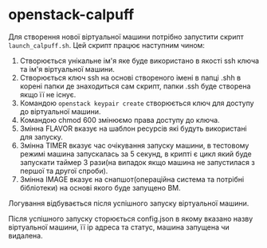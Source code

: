 # openstack-calpuff

Для створення нової віртуальної машини потрібно запустити скрипт `launch_calpuff.sh`. Цей скрипт працює наступним чином:

1. Створюється унікальне ім'я яке буде використано в якості ssh ключа та ім'я віртуальної машини.
2. Створюється ключ ssh на основі створеного імені в папці .shh в корені папки де знаходиться сам скрипт, папки .ssh буде створена якщо її не існує.
3. Командою `openstack keypair create` створюється ключ для доступу до віртуальної машини.
4. Командою chmod 600 змінюємо права доступу до ключа.
5. Змінна FLAVOR вказує на шаблон ресурсів які будуть використані для запуску.
6. Змінна TIMER вказує час очікування запуску машини, в тестовому режимі машина запускалась за 5 секунд, в крипті є цикл який буде запускати таймер 3 рази(на випадок якщо машина не запустилася з першої та другої спроби).
7. Змінна IMAGE вказує на снапшот(операційна система та потрібні бібліотеки) на основі якого буде запущено ВМ.

Логування відбувається після успішного запуску віртуальної машини.

Після успішного запуску сторюється config.json в якому вказано назву віртуальної машини, її ip адреса та статус, машина запущена чи видалена.
